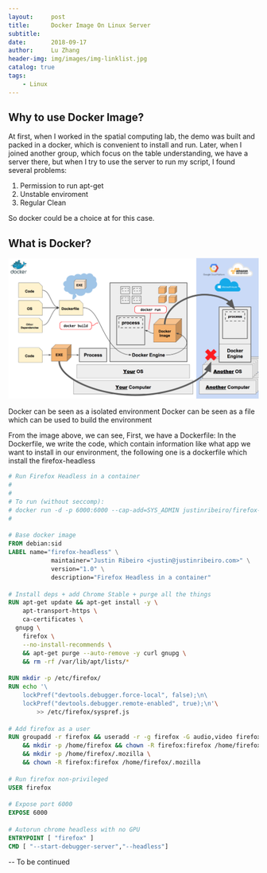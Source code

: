```yaml
---
layout:     post
title:      Docker Image On Linux Server
subtitle:    
date:       2018-09-17
author:     Lu Zhang
header-img: img/images/img-linklist.jpg
catalog: true
tags:
    - Linux
---
```

## Why to use Docker Image?
At first, when I worked in the spatial computing lab, the demo was built and packed in a docker, which is convenient to install and run. Later, when I joined another group, which focus on the table understanding, we have a server there, but when I try to use the server to run my script, I found several problems: 
1. Permission to run apt-get 
2. Unstable enviroment
3. Regular Clean

So docker could be a choice at for this case. 
## What is Docker?

![img](../img/images/2018-09-17-Docker_Image/docker-1.png)

Docker can be seen as a isolated environment
Docker can be seen as a file which can be used to build the environment 

From the image above, we can see, 
First, we have a Dockerfile:
In the Dockerfile, we write the code,  which contain information like what app we want to install in our environment, the following one is a dockerfile which install the firefox-headless 

```Dockerfile 
# Run Firefox Headless in a container
#
#
# To run (without seccomp):
# docker run -d -p 6000:6000 --cap-add=SYS_ADMIN justinribeiro/firefox-headless
#

# Base docker image
FROM debian:sid
LABEL name="firefox-headless" \
			maintainer="Justin Ribeiro <justin@justinribeiro.com>" \
			version="1.0" \
			description="Firefox Headless in a container"

# Install deps + add Chrome Stable + purge all the things
RUN apt-get update && apt-get install -y \
	apt-transport-https \
	ca-certificates \
  gnupg \
	firefox \
	--no-install-recommends \
	&& apt-get purge --auto-remove -y curl gnupg \
	&& rm -rf /var/lib/apt/lists/*

RUN mkdir -p /etc/firefox/
RUN echo '\
    lockPref("devtools.debugger.force-local", false);\n\
    lockPref("devtools.debugger.remote-enabled", true);\n'\
		>> /etc/firefox/syspref.js

# Add firefox as a user
RUN groupadd -r firefox && useradd -r -g firefox -G audio,video firefox \
    && mkdir -p /home/firefox && chown -R firefox:firefox /home/firefox \
    && mkdir -p /home/firefox/.mozilla \
    && chown -R firefox:firefox /home/firefox/.mozilla

# Run firefox non-privileged
USER firefox

# Expose port 6000
EXPOSE 6000

# Autorun chrome headless with no GPU
ENTRYPOINT [ "firefox" ]
CMD [ "--start-debugger-server","--headless"]
```

-- To be continued 